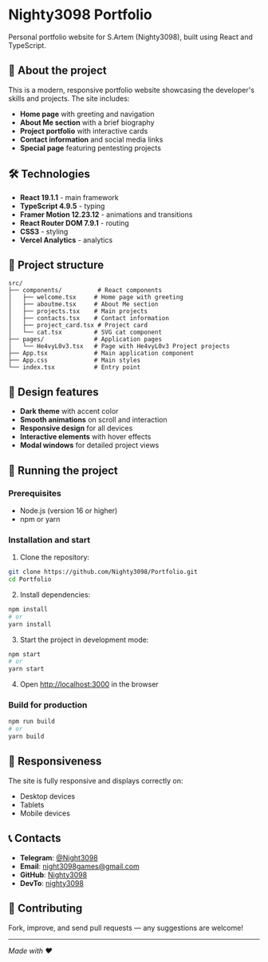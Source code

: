 # Nighty3098 Portfolio

Personal portfolio website for S.Artem (Nighty3098), built using React and TypeScript.

## 🚀 About the project

This is a modern, responsive portfolio website showcasing the developer's skills and projects. The site includes:

- **Home page** with greeting and navigation  
- **About Me section** with a brief biography  
- **Project portfolio** with interactive cards  
- **Contact information** and social media links  
- **Special page** featuring pentesting projects  

## 🛠 Technologies

- **React 19.1.1** - main framework  
- **TypeScript 4.9.5** - typing  
- **Framer Motion 12.23.12** - animations and transitions  
- **React Router DOM 7.9.1** - routing  
- **CSS3** - styling  
- **Vercel Analytics** - analytics  

## 📁 Project structure

```
src/
├── components/          # React components
│   ├── welcome.tsx     # Home page with greeting
│   ├── aboutme.tsx     # About Me section
│   ├── projects.tsx    # Main projects
│   ├── contacts.tsx    # Contact information
│   ├── project_card.tsx # Project card
│   └── cat.tsx         # SVG cat component
├── pages/              # Application pages
│   └── He4vyL0v3.tsx   # Page with He4vyL0v3 Project projects
├── App.tsx             # Main application component
├── App.css             # Main styles
└── index.tsx           # Entry point
```

## 🎨 Design features

- **Dark theme** with accent color  
- **Smooth animations** on scroll and interaction  
- **Responsive design** for all devices  
- **Interactive elements** with hover effects  
- **Modal windows** for detailed project views  

## 🚀 Running the project

### Prerequisites

- Node.js (version 16 or higher)  
- npm or yarn  

### Installation and start

1. Clone the repository:  
```bash
git clone https://github.com/Nighty3098/Portfolio.git
cd Portfolio
```

2. Install dependencies:  
```bash
npm install
# or
yarn install
```

3. Start the project in development mode:  
```bash
npm start
# or
yarn start
```

4. Open [http://localhost:3000](http://localhost:3000) in the browser  

### Build for production

```bash
npm run build
# or
yarn build
```

## 📱 Responsiveness

The site is fully responsive and displays correctly on:  
- Desktop devices  
- Tablets  
- Mobile devices  

## 📞 Contacts

- **Telegram**: [@Night3098](https://t.me/Night3098)  
- **Email**: [night3098games@gmail.com](mailto:night3098games@gmail.com)  
- **GitHub**: [Nighty3098](https://github.com/Nighty3098)  
- **DevTo**: [nighty3098](https://dev.to/nighty3098)  

## 📄 Contributing

Fork, improve, and send pull requests — any suggestions are welcome!

***

*Made with ❤️*
